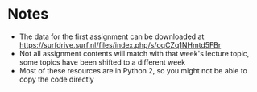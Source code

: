 # Notes
* The data for the first assignment can be downloaded at https://surfdrive.surf.nl/files/index.php/s/oqCZq1NHmtd5FBr
* Not all assignment contents will match with that week's lecture topic, some topics have been shifted to a different week
* Most of these resources are in Python 2, so you might not be able to copy the code directly
